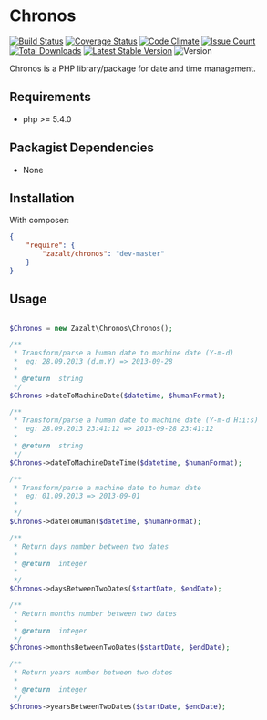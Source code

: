Chronos
=================

[![Build Status](https://travis-ci.org/Zazalt/Chronos.svg?branch=master)](https://travis-ci.org/Zazalt/Chronos)
[![Coverage Status](https://coveralls.io/repos/github/Zazalt/Chronos/badge.svg?branch=master)](https://coveralls.io/github/Zazalt/Chronos?branch=master)
[![Code Climate](https://codeclimate.com/github/Zazalt/Chronos/badges/gpa.svg)](https://codeclimate.com/github/Zazalt/Chronos)
[![Issue Count](https://codeclimate.com/github/Zazalt/Chronos/badges/issue_count.svg)](https://codeclimate.com/github/Zazalt/Chronos/issues)
[![Total Downloads](https://poser.pugx.org/zazalt/chronos/downloads)](https://packagist.org/packages/zazalt/chronos/stats)
[![Latest Stable Version](https://poser.pugx.org/zazalt/chronos/v/stable)](https://packagist.org/packages/zazalt/chronos)
![Version](https://img.shields.io/badge/version-beta-yellow.svg)

Chronos is a PHP library/package for date and time management.

Requirements
---------------
* php >= 5.4.0

Packagist Dependencies
---------------
* None

Installation
---------------
With composer:
``` json
{
	"require": {
		"zazalt/chronos": "dev-master"
	}
}
```

## Usage
```php

$Chronos = new Zazalt\Chronos\Chronos();

/**
 * Transform/parse a human date to machine date (Y-m-d)
 * 	eg: 28.09.2013 (d.m.Y) => 2013-09-28
 *
 * @return  string
 */
$Chronos->dateToMachineDate($datetime, $humanFormat);

/**
 * Transform/parse a human date to machine date (Y-m-d H:i:s)
 * 	eg: 28.09.2013 23:41:12 => 2013-09-28 23:41:12
 *
 * @return  string
 */
$Chronos->dateToMachineDateTime($datetime, $humanFormat);

/**
 * Transform/parse a machine date to human date
 * 	eg: 01.09.2013 => 2013-09-01
 *
 */
$Chronos->dateToHuman($datetime, $humanFormat);

/**
 * Return days number between two dates
 *
 * @return  integer
 *
 */
$Chronos->daysBetweenTwoDates($startDate, $endDate);

/**
 * Return months number between two dates
 *
 * @return  integer
 */
$Chronos->monthsBetweenTwoDates($startDate, $endDate);

/**
 * Return years number between two dates
 *
 * @return  integer
 */
$Chronos->yearsBetweenTwoDates($startDate, $endDate);
```
